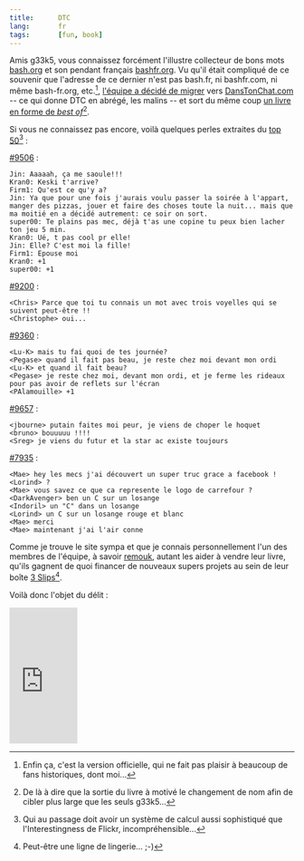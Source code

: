 ```yaml
---
title:      DTC
lang:       fr
tags:       [fun, book]
---
```


Amis g33k5, vous connaissez forcément l'illustre collecteur de bons mots [bash.org](http://bash.org/) et son pendant français [bashfr.org](http://bashfr.org/). Vu qu'il était compliqué de ce souvenir que l'adresse de ce dernier n'est pas bash.fr, ni bashfr.com, ni même bash-fr.org, etc.[^1], [l'équipe a décidé de migrer](http://shiii.org/2009/05/13/danton-tchate/) vers [DansTonChat.com](http://danstonchat.com/) -- ce qui donne DTC en abrégé, les malins -- et sort du même coup [un livre en forme de *best of*](http://danstonchat.com/?livre)[^2].

[^1]: Enfin ça, c'est la version officielle, qui ne fait pas plaisir à beaucoup de fans historiques, dont moi...

[^2]: De là à dire que la sortie du livre à motivé le changement de nom afin de cibler plus large que les seuls g33k5...

Si vous ne connaissez pas encore, voilà quelques perles extraites du [top 50](http://danstonchat.com/?sort=top50)[^3]  :

[#9506](http://danstonchat.com/?9506) :

```
Jin: Aaaaah, ça me saoule!!!
Kran0: Keski t'arrive?
Firm1: Qu'est ce qu'y a?
Jin: Ya que pour une fois j'aurais voulu passer la soirée à l'appart, manger des pizzas, jouer et faire des choses toute la nuit... mais que ma moitié en a décidé autrement: ce soir on sort.
super00: Te plains pas mec, déjà t'as une copine tu peux bien lacher ton jeu 5 min.
Kran0: Ué, t pas cool pr elle!
Jin: Elle? C'est moi la fille!
Firm1: Epouse moi
Kran0: +1
super00: +1
```

[#9200](http://danstonchat.com/?9200) :

```
<Chris> Parce que toi tu connais un mot avec trois voyelles qui se suivent peut-être !!
<Christophe> oui...
```

[#9360](http://danstonchat.com/?9360) :

```
<Lu-K> mais tu fai quoi de tes journée?
<Pegase> quand il fait pas beau, je reste chez moi devant mon ordi
<Lu-K> et quand il fait beau?
<Pegase> je reste chez moi, devant mon ordi, et je ferme les rideaux pour pas avoir de reflets sur l'écran
<PAlamouille> +1
```

[#9657](http://danstonchat.com/?9657) :

```
<jbourne> putain faites moi peur, je viens de choper le hoquet
<bruno> bouuuuu !!!!
<Sreg> je viens du futur et la star ac existe toujours
```

[#7935](http://danstonchat.com/?7935) :

```
<Mae> hey les mecs j'ai découvert un super truc grace a facebook !
<Lorind> ?
<Mae> vous savez ce que ca represente le logo de carrefour ?
<DarkAvenger> ben un C sur un losange
<Indoril> un "C" dans un losange
<Lorind> un C sur un losange rouge et blanc
<Mae> merci
<Mae> maintenant j'ai l'air conne
```

Comme je trouve le site sympa et que je connais personnellement l'un des membres de l'équipe, à savoir [remouk](http://shiii.org/), autant les aider à vendre leur livre, qu'ils gagnent de quoi financer de nouveaux supers projets au sein de leur boîte [3 Slips](http://3slips.fr/)[^4].

Voilà donc l'objet du délit :

<html><iframe src="http://rcm-fr.amazon.fr/e/cm?t=gasteroprod-21&o=8&p=8&l=as1&asins=2350760995&md=0V7HTNAW9BB7KPZWWWG2&fc1=000000&IS2=1&lt1=_top&m=amazon&lc1=0000FF&bc1=FFFFFF&bg1=FFFFFF&f=ifr" style="width:120px;height:240px;" scrolling="no" marginwidth="0" marginheight="0" frameborder="0"></iframe>
</html>

[^3]: Qui au passage doit avoir un système de calcul aussi sophistiqué que l'Interestingness de Flickr, incompréhensible...

[^4]: Peut-être une ligne de lingerie... ;-)
